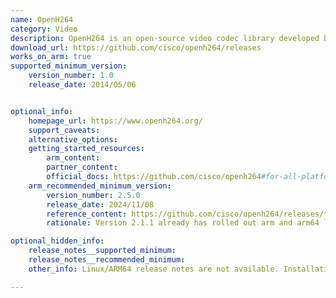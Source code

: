```yaml
---
name: OpenH264
category: Video
description: OpenH264 is an open-source video codec library developed by Cisco Systems that provides encoding and decoding of H.264 video streams.
download_url: https://github.com/cisco/openh264/releases
works_on_arm: true
supported_minimum_version:
    version_number: 1.0
    release_date: 2014/05/06


optional_info:
    homepage_url: https://www.openh264.org/
    support_caveats:
    alternative_options:
    getting_started_resources:
        arm_content:
        partner_content:
        official_docs: https://github.com/cisco/openh264#for-all-platforms
    arm_recommended_minimum_version:
        version_number: 2.5.0
        release_date: 2024/11/08
        reference_content: https://github.com/cisco/openh264/releases/tag/v2.5.0
        rationale: Version 2.1.1 already has rolled out arm and arm64 linux libraries. However, OpenH264 v2.5.0 brings a series of stability, performance, and compatibility improvements. It resolves several multi-threaded decoding issues and fixes a deadlock that could occur at the end of decoding, enhancing reliability in concurrent processing environments. Frame decode errors are also addressed, ensuring more accurate video playback. The release includes build system updates such as Meson build support for riscv64 and PAC/BTI (Pointer Authentication and Branch Target Identification) security enhancements. Additionally, it fixes cross-compilation from Darwin arm64 to x86_64 and resolves a specific decoding bug affecting H.264 streams encoded by Apple’s hardware encoder.

optional_hidden_info:
    release_notes__supported_minimum:
    release_notes__recommended_minimum:
    other_info: Linux/ARM64 release notes are not available. Installation and testing are done via the [tar archive](https://github.com/cisco/openh264/releases/tag/v1.0).

---
```


